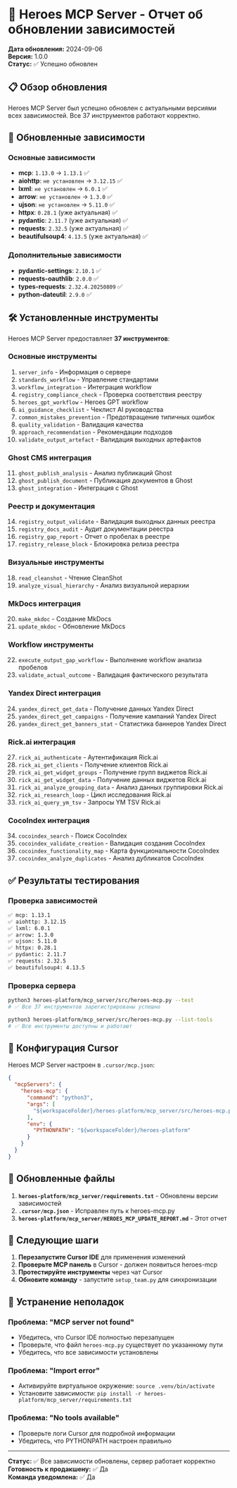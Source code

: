 # 🚀 Heroes MCP Server - Отчет об обновлении зависимостей

**Дата обновления:** 2024-09-06  
**Версия:** 1.0.0  
**Статус:** ✅ Успешно обновлен

## 📋 Обзор обновления

Heroes MCP Server был успешно обновлен с актуальными версиями всех зависимостей. Все 37 инструментов работают корректно.

## 🔧 Обновленные зависимости

### Основные зависимости
- **mcp**: `1.13.0` → `1.13.1` ✅
- **aiohttp**: `не установлен` → `3.12.15` ✅
- **lxml**: `не установлен` → `6.0.1` ✅
- **arrow**: `не установлен` → `1.3.0` ✅
- **ujson**: `не установлен` → `5.11.0` ✅
- **httpx**: `0.28.1` (уже актуальная) ✅
- **pydantic**: `2.11.7` (уже актуальная) ✅
- **requests**: `2.32.5` (уже актуальная) ✅
- **beautifulsoup4**: `4.13.5` (уже актуальная) ✅

### Дополнительные зависимости
- **pydantic-settings**: `2.10.1` ✅
- **requests-oauthlib**: `2.0.0` ✅
- **types-requests**: `2.32.4.20250809` ✅
- **python-dateutil**: `2.9.0` ✅

## 🛠️ Установленные инструменты

Heroes MCP Server предоставляет **37 инструментов**:

### Основные инструменты
1. `server_info` - Информация о сервере
2. `standards_workflow` - Управление стандартами
3. `workflow_integration` - Интеграция workflow
4. `registry_compliance_check` - Проверка соответствия реестру
5. `heroes_gpt_workflow` - Heroes GPT workflow
6. `ai_guidance_checklist` - Чеклист AI руководства
7. `common_mistakes_prevention` - Предотвращение типичных ошибок
8. `quality_validation` - Валидация качества
9. `approach_recommendation` - Рекомендации подходов
10. `validate_output_artefact` - Валидация выходных артефактов

### Ghost CMS интеграция
11. `ghost_publish_analysis` - Анализ публикаций Ghost
12. `ghost_publish_document` - Публикация документов в Ghost
13. `ghost_integration` - Интеграция с Ghost

### Реестр и документация
14. `registry_output_validate` - Валидация выходных данных реестра
15. `registry_docs_audit` - Аудит документации реестра
16. `registry_gap_report` - Отчет о пробелах в реестре
17. `registry_release_block` - Блокировка релиза реестра

### Визуальные инструменты
18. `read_cleanshot` - Чтение CleanShot
19. `analyze_visual_hierarchy` - Анализ визуальной иерархии

### MkDocs интеграция
20. `make_mkdoc` - Создание MkDocs
21. `update_mkdoc` - Обновление MkDocs

### Workflow инструменты
22. `execute_output_gap_workflow` - Выполнение workflow анализа пробелов
23. `validate_actual_outcome` - Валидация фактического результата

### Yandex Direct интеграция
24. `yandex_direct_get_data` - Получение данных Yandex Direct
25. `yandex_direct_get_campaigns` - Получение кампаний Yandex Direct
26. `yandex_direct_get_banners_stat` - Статистика баннеров Yandex Direct

### Rick.ai интеграция
27. `rick_ai_authenticate` - Аутентификация Rick.ai
28. `rick_ai_get_clients` - Получение клиентов Rick.ai
29. `rick_ai_get_widget_groups` - Получение групп виджетов Rick.ai
30. `rick_ai_get_widget_data` - Получение данных виджетов Rick.ai
31. `rick_ai_analyze_grouping_data` - Анализ данных группировки Rick.ai
32. `rick_ai_research_loop` - Цикл исследования Rick.ai
33. `rick_ai_query_ym_tsv` - Запросы YM TSV Rick.ai

### CocoIndex интеграция
34. `cocoindex_search` - Поиск CocoIndex
35. `cocoindex_validate_creation` - Валидация создания CocoIndex
36. `cocoindex_functionality_map` - Карта функциональности CocoIndex
37. `cocoindex_analyze_duplicates` - Анализ дубликатов CocoIndex

## ✅ Результаты тестирования

### Проверка зависимостей
```bash
✅ mcp: 1.13.1
✅ aiohttp: 3.12.15
✅ lxml: 6.0.1
✅ arrow: 1.3.0
✅ ujson: 5.11.0
✅ httpx: 0.28.1
✅ pydantic: 2.11.7
✅ requests: 2.32.5
✅ beautifulsoup4: 4.13.5
```

### Проверка сервера
```bash
python3 heroes-platform/mcp_server/src/heroes-mcp.py --test
# ✅ Все 37 инструментов зарегистрированы успешно

python3 heroes-platform/mcp_server/src/heroes-mcp.py --list-tools
# ✅ Все инструменты доступны и работают
```

## 🔄 Конфигурация Cursor

Heroes MCP Server настроен в `.cursor/mcp.json`:

```json
{
  "mcpServers": {
    "heroes-mcp": {
      "command": "python3",
      "args": [
        "${workspaceFolder}/heroes-platform/mcp_server/src/heroes-mcp.py"
      ],
      "env": {
        "PYTHONPATH": "${workspaceFolder}/heroes-platform"
      }
    }
  }
}
```

## 📝 Обновленные файлы

1. **`heroes-platform/mcp_server/requirements.txt`** - Обновлены версии зависимостей
2. **`.cursor/mcp.json`** - Исправлен путь к heroes-mcp.py
3. **`heroes-platform/mcp_server/HEROES_MCP_UPDATE_REPORT.md`** - Этот отчет

## 🚀 Следующие шаги

1. **Перезапустите Cursor IDE** для применения изменений
2. **Проверьте MCP панель** в Cursor - должен появиться heroes-mcp
3. **Протестируйте инструменты** через чат Cursor
4. **Обновите команду** - запустите `setup_team.py` для синхронизации

## 🔧 Устранение неполадок

### Проблема: "MCP server not found"
- Убедитесь, что Cursor IDE полностью перезапущен
- Проверьте, что файл `heroes-mcp.py` существует по указанному пути
- Убедитесь, что все зависимости установлены

### Проблема: "Import error"
- Активируйте виртуальное окружение: `source .venv/bin/activate`
- Установите зависимости: `pip install -r heroes-platform/mcp_server/requirements.txt`

### Проблема: "No tools available"
- Проверьте логи Cursor для подробной информации
- Убедитесь, что PYTHONPATH настроен правильно

---

**Статус:** ✅ Все зависимости обновлены, сервер работает корректно  
**Готовность к продакшену:** ✅ Да  
**Команда уведомлена:** ✅ Да
